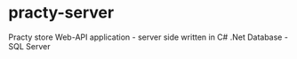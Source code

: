 # practy-server 
Practy store Web-API application - server side
written in C# .Net
Database - SQL Server
